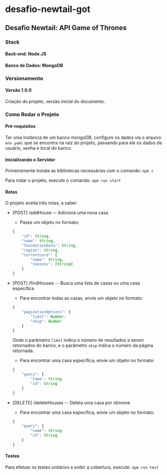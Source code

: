 # desafio-newtail-got

## Desafio Newtail: API Game of Thrones

### Stack

#### Back-end: Node.JS

#### Banco de Dados: MongoDB

### Versionamento

#### Versão 1.0.0
Criação do projeto, versão inicial do documento.

### Como Rodar o Projeto

#### Pré-requisitos
Ter uma instância de um banco mongoDB; configure os dados via o arquivo `env.yaml` que se encontra na raiz do projeto, passando para ele os dados de usuário, senha e local do banco.

#### Inicializando o Servidor
Primeiramente instale as bibliotecas necessárias com o comando:
`npm i`

Para rodar o projeto, execute o comando:
`npm run start`

#### Rotas
O projeto aceita três rotas, a saber:
* [POST] /addHouse -- Adiciona uma nova casa
    * Passe um objeto no formato:
    ``` javascript
    {
        "id": String, 
        "name": String,
        "foundationDate": String,
        "region": String,
        "currentLord": {
            "name": String,
            "seasons": [String]
        } 
    }
    ```

* [POST] /findHouses -- Busca uma lista de casas ou uma casa específica
    * Para encontrar todas as casas, envie um objeto no formato:
    ``` javascript
    {
        "paginationOptions": {
            "limit": Number,
            "skip": Number
        }
    }
    ```
    Onde o parâmetro `limit` indica o número de resultados a serem retornados do banco, e o parâmetro `skip` indica o número da página retornada.
    * Para encontrar uma casa específica, envie um objeto no formato:
    ``` javascript
    {
        "query": {
            "name": String
            "id": String
        }
    }
    ```

* [DELETE] /deleteHouses -- Deleta uma casa por id/nome
    * Para encontrar uma casa específica, envie um objeto no formato:
    ``` javascript
    {
        "query": {
            "name": String
            "id": String
        }
    }
    ```

#### Testes
Para efetuar os testes unitários e exibir a cobertura, execute:
    `npm run test`